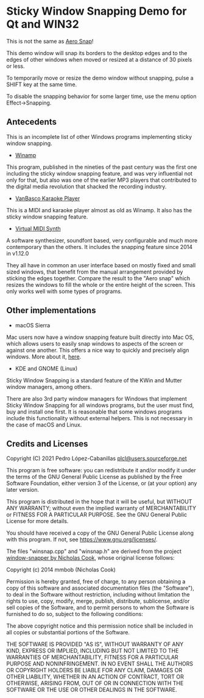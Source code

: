 Sticky Window Snapping Demo for Qt and WIN32
============================================

This is not the same as [Aero Snap](https://en.wikipedia.org/wiki/Windows_Aero#Windows_7)!

This demo window will snap its borders to the desktop edges and to the edges of other windows when moved or resized at a distance of 30 pixels or less.

To temporarily move or resize the demo window without snapping, pulse a SHIFT key at the same time.

To disable the snapping behavior for some larger time, use the menu option Effect->Snapping.

Antecedents
-----------

This is an incomplete list of other Windows programs implementing sticky window snapping.

* [Winamp](https://www.winamp.com/)

This program, published in the nineties of the past century was the first one including the sticky window snapping feature, and was very influential not only for that, but also was one of the earlier MP3 players that contributed to the digital media revolution that shacked the recording industry. 

* [VanBasco Karaoke Player](http://www.vanbasco.com/en/karaokeplayer/)

This is a MIDI and karaoke player almost as old as Winamp. It also has the sticky window snapping feature.

* [Virtual MIDI Synth](https://coolsoft.altervista.org/en/virtualmidisynth)

A software synthesizer, soundfont based, very configurable and much more contemporary than the others. It includes the snapping feature since 2014 in v1.12.0

They all have in common an user interface based on mostly fixed and small sized windows, that benefit from the manual arrangement provided by sticking the edges together. Compare the result to the "Aero snap" which resizes the windows to fill the whole or the entire height of the screen. This only works well with some types of programs. 

Other implementations
---------------------

* macOS Sierra

Mac users now have a window snapping feature built directly into Mac OS, which allows users to easily snap windows to aspects of the screen or against one another. This offers a nice way to quickly and precisely align windows.  More about it, [here](https://osxdaily.com/2016/12/06/use-window-snapping-mac/).

* KDE and GNOME (Linux)

Sticky Window Snapping is a standard feature of the KWin and Mutter window managers, among others.

There are also 3rd party window managers for Windows that implement Sticky Window Snapping for all windows programs, but the user must find, buy and install one first. It is reasonable that some windows programs include this functionality without external helpers. This is not necessary in the case of macOS and Linux. 

Credits and Licenses
--------------------

Copyright (C) 2021 Pedro López-Cabanillas <plcl@users.sourceforge.net>
 
This program is free software: you can redistribute it and/or modify it under the terms of the GNU General Public License as published by the Free Software Foundation, either version 3 of the License, or (at your option) any later version.

This program is distributed in the hope that it will be useful, but WITHOUT ANY WARRANTY; without even the implied warranty of MERCHANTABILITY or FITNESS FOR A PARTICULAR PURPOSE.  See the GNU General Public License for more details.

You should have received a copy of the GNU General Public License along with this program.  If not, see <https://www.gnu.org/licenses/>.


The files "winsnap.cpp" and "winsnap.h" are derived from the project [window-snapper by Nicholas Cook](https://github.com/npcook/window-snapper), whose original license follows:

Copyright (c) 2014 mmbob (Nicholas Cook)

Permission is hereby granted, free of charge, to any person obtaining a copy of this software and associated documentation files (the "Software"), to deal in the Software without restriction, including without limitation the rights to use, copy, modify, merge, publish, distribute, sublicense, and/or sell copies of the Software, and to permit persons to whom the Software is furnished to do so, subject to the following conditions:

The above copyright notice and this permission notice shall be included in all copies or substantial portions of the Software.

THE SOFTWARE IS PROVIDED "AS IS", WITHOUT WARRANTY OF ANY KIND, EXPRESS OR IMPLIED, INCLUDING BUT NOT LIMITED TO THE WARRANTIES OF MERCHANTABILITY, FITNESS FOR A PARTICULAR PURPOSE AND NONINFRINGEMENT. IN NO EVENT SHALL THE AUTHORS OR COPYRIGHT HOLDERS BE LIABLE FOR ANY CLAIM, DAMAGES OR OTHER LIABILITY, WHETHER IN AN ACTION OF CONTRACT, TORT OR OTHERWISE, ARISING FROM, OUT OF OR IN CONNECTION WITH THE SOFTWARE OR THE USE OR OTHER DEALINGS IN THE SOFTWARE.
